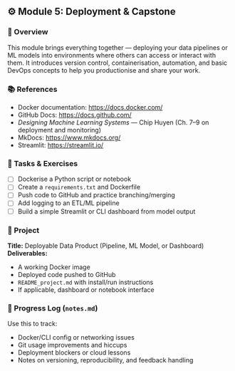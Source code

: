 ## ⚙️ Module 5: Deployment & Capstone

### 🧠 Overview
This module brings everything together — deploying your data pipelines or ML models into environments where others can access or interact with them. It introduces version control, containerisation, automation, and basic DevOps concepts to help you productionise and share your work.

### 📚 References
- Docker documentation: https://docs.docker.com/
- GitHub Docs: https://docs.github.com/
- *Designing Machine Learning Systems* — Chip Huyen (Ch. 7–9 on deployment and monitoring)
- MkDocs: https://www.mkdocs.org/
- Streamlit: https://streamlit.io/

### 🧪 Tasks & Exercises
- [ ] Dockerise a Python script or notebook
- [ ] Create a `requirements.txt` and Dockerfile
- [ ] Push code to GitHub and practice branching/merging
- [ ] Add logging to an ETL/ML pipeline
- [ ] Build a simple Streamlit or CLI dashboard from model output

### 📄 Project
**Title:** Deployable Data Product (Pipeline, ML Model, or Dashboard)
**Deliverables:**
- A working Docker image
- Deployed code pushed to GitHub
- `README_project.md` with install/run instructions
- If applicable, dashboard or notebook interface

### 📝 Progress Log (`notes.md`)
Use this to track:
- Docker/CLI config or networking issues
- Git usage improvements and hiccups
- Deployment blockers or cloud lessons
- Notes on versioning, reproducibility, and feedback handling
